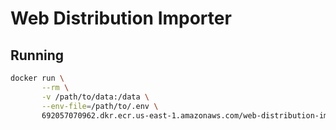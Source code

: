 # Web Distribution Importer

## Running

```bash
docker run \
       --rm \
       -v /path/to/data:/data \
       --env-file=/path/to/.env \
       692057070962.dkr.ecr.us-east-1.amazonaws.com/web-distribution-import
```